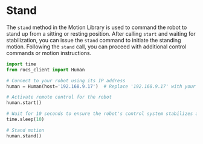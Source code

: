 

# Stand

The `stand` method in the Motion Library is used to command the robot to stand up from a sitting or resting position. After calling `start` and waiting for stabilization, you can issue the `stand` command to initiate the standing motion. Following the `stand` call, you can proceed with additional control commands or motion instructions.

```Python
import time
from rocs_client import Human

# Connect to your robot using its IP address
human = Human(host='192.168.9.17')  # Replace '192.168.9.17' with your robot's actual IP

# Activate remote control for the robot
human.start()

# Wait for 10 seconds to ensure the robot's control system stabilizes after initiating the remote control command start().
time.sleep(10)

# Stand motion
human.stand()

```

